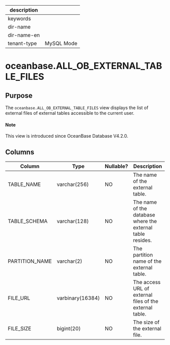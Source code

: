 |description||
|---|---|
|keywords||
|dir-name||
|dir-name-en||
|tenant-type|MySQL Mode|

# oceanbase.ALL_OB_EXTERNAL_TABLE_FILES

## Purpose

The `oceanbase.ALL_OB_EXTERNAL_TABLE_FILES` view displays the list of external files of external tables accessible to the current user. 

<main id="notice" type='explain'>
  <h4>Note</h4>
  <p>This view is introduced since OceanBase Database V4.2.0. </p>
</main>

## Columns

| **Column** | **Type** | **Nullable?** | **Description** |
| --- | --- | --- | --- |
| TABLE_NAME | varchar(256) | NO | The name of the external table. |
| TABLE_SCHEMA | varchar(128) | NO | The name of the database where the external table resides. |
| PARTITION_NAME | varchar(2) | NO | The partition name of the external table. |
| FILE_URL | varbinary(16384) | NO | The access URL of external files of the external table. |
| FILE_SIZE | bigint(20) | NO | The size of the external file. |
